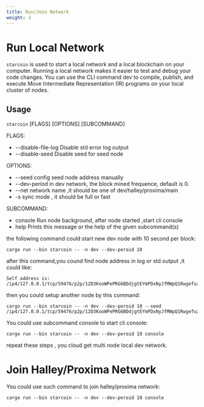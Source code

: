 ```yaml
---
title: Run/Join Network
weight: 3
---
```


# Run Local Network

`starcoin` is used to start a local network and a local blockchain on your computer. Running a local network makes it easier to test and debug your code changes. You can use the CLI command dev to compile, publish, and execute Move Intermediate Representation (IR) programs on your local cluster of nodes. 

## Usage

`starcoin` [FLAGS] [OPTIONS] [SUBCOMMAND]

FLAGS:
- --disable-file-log Disable std error log output
- --disable-seed Disable seed for seed node


OPTIONS:
- --seed config seed node address manually
- --dev-period in dev network, the block mined frequence, default is 0.
- --net network name ,it should be one of dev/halley/proxima/main
- -s sync mode , it should be full or fast

SUBCOMMAND:
- console Run node background, after node started ,start cli console
- help  Prints this message or the help of the given subcommand(s)


the following command could start new dev node with 10 second per block:

```
cargo run --bin starcoin -- -n dev --dev-peroid 10 
```

after this command,you cound find node address in log or std output ,it could like:

```
Self address is: /ip4/127.0.0.1/tcp/59476/p2p/12D3KooWPePRG6BDdjgtEYmPDxNyJfMWpQ1Rwgefuz9eqksLfxJb
```

then you could setup another node by this command:

```
cargo run --bin starcoin -- -n dev --dev-peroid 10 --seed /ip4/127.0.0.1/tcp/59476/p2p/12D3KooWPePRG6BDdjgtEYmPDxNyJfMWpQ1Rwgefuz9eqksLfxJb

```

You could use subcommand console to start cli console:

```
cargo run --bin starcoin -- -n dev --dev-peroid 10 console
```

repeat these steps , you cloud get multi node local dev network.

# Join Halley/Proxima Network

You could use such command to join halley/proxima network:
```
cargo run --bin starcoin -- -n dev --dev-peroid 10 console
```